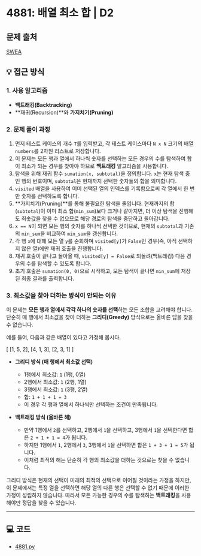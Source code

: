 # 4881: 배열 최소 합 | D2

## 문제 출처
[SWEA](https://swexpertacademy.com/main/talk/solvingClub/problemView.do?solveclubId=AZgvQCv6GNXHBIT9&contestProbId=AWTQh00qQs0DFAVT&probBoxId=AZgvQCv6GNbHBIT9&type=PROBLEM&problemBoxTitle=7%EC%9B%94&problemBoxCnt=19)

## 💡 접근 방식

### 1. 사용 알고리즘
* **백트래킹(Backtracking)**
* **재귀(Recursion)**와 **가지치기(Pruning)**

### 2. 문제 풀이 과정
1.  먼저 테스트 케이스의 개수 `T`를 입력받고, 각 테스트 케이스마다 `N x N` 크기의 배열 `numbers`를 2차원 리스트로 저장합니다.
2.  이 문제는 모든 행과 열에서 하나씩 숫자를 선택하는 모든 경우의 수를 탐색하여 합이 최소가 되는 경우를 찾아야 하므로 **백트래킹** 알고리즘을 사용합니다.
3.  탐색을 위해 재귀 함수 `sumation(x, subtotal)`을 정의합니다. `x`는 현재 탐색 중인 행의 번호이며, `subtotal`은 현재까지 선택한 숫자들의 합을 의미합니다.
4.  `visited` 배열을 사용하여 이미 선택된 열의 인덱스를 기록함으로써 각 열에서 한 번만 숫자를 선택하도록 합니다.
5.  **가지치기(Pruning)**를 통해 불필요한 탐색을 줄입니다. 현재까지의 합(`subtotal`)이 이미 최소 합(`min_sum`)보다 크거나 같아지면, 더 이상 탐색을 진행해도 최솟값을 찾을 수 없으므로 해당 경로의 탐색을 중단하고 돌아갑니다.
6.  `x == N`이 되면 모든 행의 숫자를 하나씩 선택한 것이므로, 현재의 `subtotal`과 기존의 `min_sum`을 비교하여 `min_sum`을 갱신합니다.
7.  각 행 `x`에 대해 모든 열 `y`를 순회하며 `visited[y]`가 `False`인 경우(즉, 아직 선택하지 않은 열)에만 재귀 호출을 진행합니다.
8.  재귀 호출이 끝나고 돌아올 때, `visited[y] = False`로 되돌려(백트래킹) 다음 경우의 수를 탐색할 수 있도록 합니다.
9.  초기 호출은 `sumation(0, 0)`으로 시작하고, 모든 탐색이 끝나면 `min_sum`에 저장된 최종 결과를 출력합니다.


### 3. 최소값을 찾아 더하는 방식이 안되는 이유
이 문제는 **모든 행과 열에서 각각 하나의 숫자를 선택**하는 모든 조합을 고려해야 합니다. 단순히 매 행에서 최소값을 찾아 더하는 **그리디(Greedy)** 방식으로는 올바른 답을 찾을 수 없습니다.

예를 들어, 다음과 같은 배열이 있다고 가정해 봅시다.

[ [1, 5, 2],
  [4, 1, 3],
  [2, 3, 1] ]

* **그리디 방식 (매 행에서 최소값 선택)**
    * 1행에서 최소값: `1` (1행, 0열)
    * 2행에서 최소값: `1` (2행, 1열)
    * 3행에서 최소값: `1` (3행, 2열)
    * 합: `1 + 1 + 1 = 3`
    * 이 경우 각 행과 열에서 하나씩만 선택하는 조건이 만족됩니다.

* **백트래킹 방식 (올바른 해)**
    * 만약 1행에서 `2`를 선택하고, 2행에서 `1`을 선택하고, 3행에서 `1`을 선택한다면 합은 `2 + 1 + 1 = 4`가 됩니다.
    * 하지만 1행에서 `1`, 2행에서 `3`, 3행에서 `1`을 선택하면 합은 `1 + 3 + 1 = 5`가 됩니다.
    * 이처럼 최적의 해는 단순히 각 행의 최소값을 더하는 것으로는 찾을 수 없습니다.

그리디 방식은 현재의 선택이 미래의 최적의 선택으로 이어질 것이라는 가정을 하지만, 이 문제에서는 특정 열을 선택하면 해당 열의 다른 행은 선택할 수 없기 때문에 이러한 가정이 성립하지 않습니다. 따라서 모든 가능한 경우의 수를 탐색하는 **백트래킹**을 사용해야만 정답을 찾을 수 있습니다.


---

## 💻 코드
* [4881.py](4881.py)